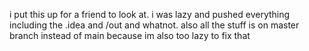 i put this up for a friend to look at. i was lazy and pushed everything including the .idea and /out and whatnot. also all the stuff is on master branch instead of main because im also too lazy to fix that
